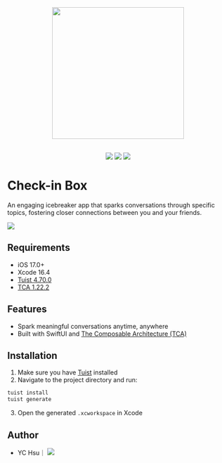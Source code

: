 <div align="center">
  <img src="https://github.com/user-attachments/assets/3dd6a05b-494c-431c-afd8-be69d994ee0f" width="300"/>
</div>
<br>

<p align="center">
    <img src="https://img.shields.io/badge/platform-iOS-lightgray">
        <img src="https://img.shields.io/badge/platform-macOS-lightgray">
    <img src="https://img.shields.io/badge/release-v1.4.0-green">
    
</p>


# Check-in Box

An engaging icebreaker app that sparks conversations through specific topics, fostering closer connections between you and your friends.

 [![](https://i.imgur.com/NKyvGNy.png)](https://apps.apple.com/tw/app/id6474719999)

## Requirements

- iOS 17.0+  
- Xcode 16.4  
- [Tuist 4.70.0](https://github.com/tuist/tuist/releases/tag/4.70.0)
- [TCA 1.22.2](https://github.com/pointfreeco/swift-composable-architecture/releases/tag/1.22.2)  

## Features

- Spark meaningful conversations anytime, anywhere
- Built with SwiftUI and [The Composable Architecture (TCA)](https://github.com/pointfreeco/swift-composable-architecture)

## Installation
1. Make sure you have [Tuist](https://docs.tuist.dev/en/guides/quick-start/install-tuist) installed
2. Navigate to the project directory and run:
```bash
tuist install
tuist generate
```
3. Open the generated `.xcworkspace` in Xcode

## Author
- YC Hsu｜ <img src ="https://img.shields.io/twitter/follow/echim2021">
